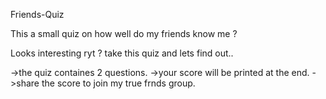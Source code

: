 Friends-Quiz 

This a small quiz on how well do my friends know me ? 

Looks interesting ryt ? take this quiz and lets find out..

->the quiz containes 2 questions.
->your score will be printed at the end.
->share the score to join my true frnds group.